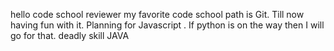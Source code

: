 hello code school reviewer
my favorite code school path is Git. Till now having fun with it. Planning for Javascript . If python is on the way then I will go for that.
deadly skill JAVA
